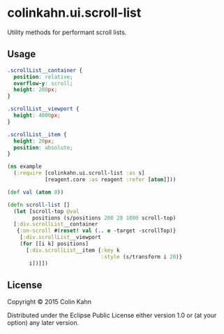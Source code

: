 # colinkahn.ui.scroll-list

Utility methods for performant scroll lists.

## Usage

```css
.scrollList__container {
  position: relative;
  overflow-y: scroll;
  height: 200px;
}

.scrollList__viewport {
  height: 4000px;
}

.scrollList__item {
  height: 20px;
  position: absolute;
}
```

```cljs
(ns example
  (:require [colinkahn.ui.scroll-list :as s]
            [reagent.core :as reagent :refer [atom]]))

(def val (atom 0))

(defn scroll-list []
  (let [scroll-top @val
        positions (s/positions 200 20 1000 scroll-top)
  [:div.scrollList__container
   {:on-scroll #(reset! val (.. e -target -scrollTop)}
    [:div.scrollList__viewport
    (for [[i k] positions]
      [:div.scrollList__item {:key k
                              :style (s/transform i 20)}
       i])]])
```

## License

Copyright © 2015 Colin Kahn

Distributed under the Eclipse Public License either version 1.0 or (at
your option) any later version.
